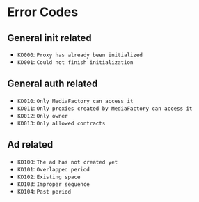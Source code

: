 # Error Codes

## General init related

- `KD000`: `Proxy has already been initialized`
- `KD001`: `Could not finish initialization`

## General auth related

- `KD010`: `Only MediaFactory can access it`
- `KD011`: `Only proxies created by MediaFactory can access it`
- `KD012`: `Only owner`
- `KD013`: `Only allowed contracts`

## Ad related

- `KD100`: `The ad has not created yet`
- `KD101`: `Overlapped period`
- `KD102`: `Existing space`
- `KD103`: `Improper sequence`
- `KD104`: `Past period`
